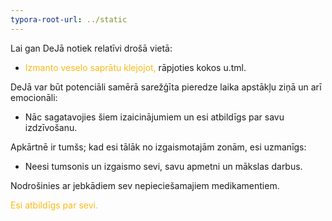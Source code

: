 ```yaml
---
typora-root-url: ../static
---
```


Lai gan DeJā notiek relatīvi drošā vietā:

- <span style="color:#fdb913;">Izmanto veselo saprātu klejojot,</span> rāpjoties kokos u.tml.

DeJā var būt potenciāli samērā sarežģīta pieredze laika apstākļu ziņā un arī emocionāli:

- Nāc sagatavojies šiem izaicinājumiem un esi atbildīgs par savu izdzīvošanu.

Apkārtnē ir tumšs; kad esi tālāk no izgaismotajām zonām, esi uzmanīgs:

- Neesi tumsonis un izgaismo sevi, savu apmetni un mākslas darbus.

Nodrošinies ar jebkādiem sev nepieciešamajiem medikamentiem.

<span style="color:#fdb913;">Esi atbildīgs par sevi.</span>










